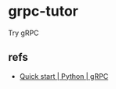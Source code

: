 # grpc-tutor

Try gRPC

## refs

- [Quick start | Python | gRPC](https://grpc.io/docs/languages/python/quickstart/)
